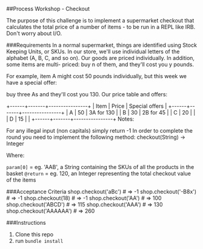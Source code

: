 ##Process Workshop - Checkout

The purpose of this challenge is to implement a supermarket checkout that
calculates the total price of a number of items - to be run in a REPL like IRB.
Don't worry about I/O.

###Requirements
In a normal supermarket, things are identified using Stock Keeping Units, or
SKUs. In our store, we'll use individual letters of the alphabet (A, B, C, and
so on). Our goods are priced individually. In addition, some items are multi-
priced: buy n of them, and they'll cost you y pounds.

For example, item A might cost 50 pounds individually, but this week we have a
special offer:

buy three As and they'll cost you 130.
Our price table and offers:

+------+-------+----------------+
| Item | Price | Special offers |
+------+-------+----------------+
| A    | 50    | 3A for 130     |
| B    | 30    | 2B for 45      |
| C    | 20    |                |
| D    | 15    |                |
+------+-------+----------------+
Notes:

For any illegal input (non capitals) simply return -1
In order to complete the round you need to implement the following method:
checkout(String) -> Integer

Where:

`param[0]` = eg. 'AAB', a String containing the SKUs of all the products in the basket
`@return` = eg. 120, an Integer representing the total checkout value of the items

###Acceptance Criteria
shop.checkout('aBc') # => -1
shop.checkout('-B8x') # => -1
shop.checkout(18) # => -1
shop.checkout('AA') # => 100
shop.checkout('ABCD') # => 115
shop.checkout('AAA') # => 130
shop.checkout('AAAAAA') # => 260

###Instructions

1. Clone this repo
2. run `bundle install`
